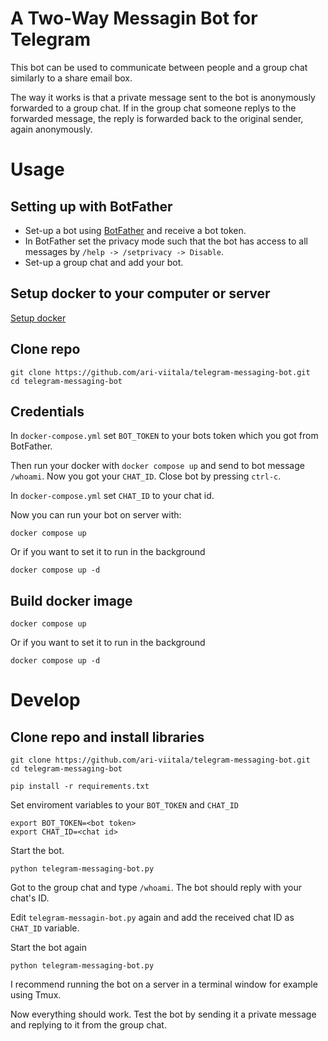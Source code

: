 # A Two-Way Messagin Bot for Telegram

This bot can be used to communicate between people and a group chat similarly to a share email box. 

The way it works is that a private message sent to the bot is anonymously forwarded to a group chat. If in the group chat someone replys to the forwarded message, the reply is forwarded back to the original sender, again anonymously.

# Usage

## Setting up with BotFather

* Set-up a bot using [BotFather](https://t.me/botfather) and receive a bot token.
* In BotFather set the privacy mode such that the bot has access to all messages by `/help -> /setprivacy -> Disable`.
* Set-up a group chat and add your bot.

## Setup docker to your computer or server
[Setup docker](https://docs.docker.com/get-started/)

## Clone repo
```
git clone https://github.com/ari-viitala/telegram-messaging-bot.git
cd telegram-messaging-bot
```
## Credentials
In `docker-compose.yml` set `BOT_TOKEN` to your bots token which you got from BotFather.

Then run your docker with `docker compose up` and send to bot message `/whoami`. Now you got your `CHAT_ID`. Close bot by pressing `ctrl-c`.

In `docker-compose.yml` set `CHAT_ID` to your chat id.

Now you can run your bot on server with:
```
docker compose up
```
Or if you want to set it to run in the background
```
docker compose up -d
```

## Build docker image
```
docker compose up
```
Or if you want to set it to run in the background
```
docker compose up -d
```

# Develop
## Clone repo and install libraries
```
git clone https://github.com/ari-viitala/telegram-messaging-bot.git
cd telegram-messaging-bot

pip install -r requirements.txt
```

Set enviroment variables to your `BOT_TOKEN` and `CHAT_ID`
```
export BOT_TOKEN=<bot token>
export CHAT_ID=<chat id>
```

Start the bot.
```
python telegram-messaging-bot.py
```

Got to the group chat and type `/whoami`. The bot should reply with your chat's ID.

Edit `telegram-messagin-bot.py` again and add the received chat ID as `CHAT_ID` variable.

Start the bot again
```
python telegram-messaging-bot.py
```

I recommend running the bot on a server in a terminal window for example using Tmux.

Now everything should work. Test the bot by sending it a private message and replying to it from the group chat.

